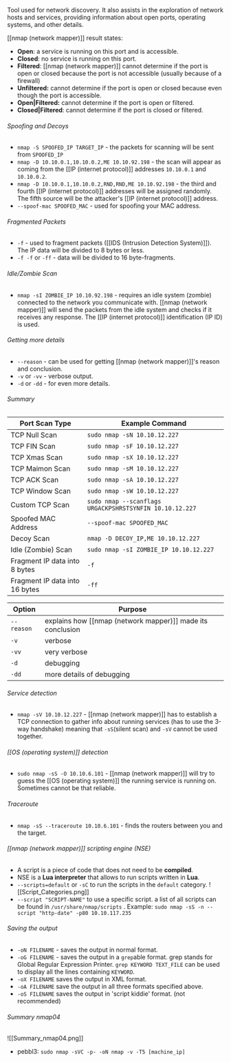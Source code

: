 Tool used for network discovery. It also assists in the exploration of network hosts and services, providing information about open ports, operating systems, and other details.

[[nmap (network mapper)]] result states:
-  **Open**: a service is running on this port and is accessible.
-  **Closed**: no service is running on this port.
-  **Filtered**: [[nmap (network mapper)]] cannot determine if the port is open or closed because the port is not accessible (usually because of a firewall)
-  **Unfiltered:** cannot determine if the port is open or closed because even though the port is accessible.
-  **Open|Filtered:** cannot determine if the port is open or filtered.
-  **Closed|Filtered**: cannot determine if the port is closed or filtered.
###### Spoofing and Decoys
-  `nmap -S SPOOFED_IP TARGET_IP` - the packets for scanning will be sent from `SPOOFED_IP` 
-  `nmap -D 10.10.0.1,10.10.0.2,ME 10.10.92.198` - the scan will appear as coming from the [[IP (internet protocol)]] addresses `10.10.0.1` and `10.10.0.2`.
-  `nmap -D 10.10.0.1,10.10.0.2,RND,RND,ME 10.10.92.198` - the third and fourth [[IP (internet protocol)]] addresses will be assigned randomly. The fifth source will be the attacker's [[IP (internet protocol)]] address. 
-  `--spoof-mac SPOOFED_MAC` - used for spoofing your MAC address.
###### Fragmented Packets
 -  `-f` - used to fragment packets ([[IDS (Intrusion Detection System)]]). The IP data will be divided to 8 bytes or less.
 -  `-f -f` or `-ff` - data will be divided to 16 byte-fragments.
###### Idle/Zombie Scan
-  `nmap -sI ZOMBIE_IP 10.10.92.198` - requires an idle system (zombie) connected to the network you communicate with. [[nmap (network mapper)]] will send the packets from the idle system and checks if it receives any response. The [[IP (internet protocol)]] identification (IP ID) is used.
###### Getting more details
-  `--reason` - can be used for getting [[nmap (network mapper)]]'s reason and conclusion.
-  `-v` or `-vv` - verbose output.
- `-d` or `-dd` - for even more details.
###### Summary
| Port Scan Type                 | Example Command                                         |
| ------------------------------ | ------------------------------------------------------- |
| TCP Null Scan                  | `sudo nmap -sN 10.10.12.227`                            |
| TCP FIN Scan                   | `sudo nmap -sF 10.10.12.227`                            |
| TCP Xmas Scan                  | `sudo nmap -sX 10.10.12.227`                            |
| TCP Maimon Scan                | `sudo nmap -sM 10.10.12.227`                            |
| TCP ACK Scan                   | `sudo nmap -sA 10.10.12.227`                            |
| TCP Window Scan                | `sudo nmap -sW 10.10.12.227`                            |
| Custom TCP Scan                | `sudo nmap --scanflags URGACKPSHRSTSYNFIN 10.10.12.227` |
| Spoofed MAC Address            | `--spoof-mac SPOOFED_MAC`                               |
| Decoy Scan                     | `nmap -D DECOY_IP,ME 10.10.12.227`                      |
| Idle (Zombie) Scan             | `sudo nmap -sI ZOMBIE_IP 10.10.12.227`                  |
| Fragment IP data into 8 bytes  | `-f`                                                    |
| Fragment IP data into 16 bytes | `-ff`                                                   |

| Option     | Purpose                                                    |
| ---------- | ---------------------------------------------------------- |
| `--reason` | explains how [[nmap (network mapper)]] made its conclusion |
| `-v`       | verbose                                                    |
| `-vv`      | very verbose                                               |
| `-d`       | debugging                                                  |
| `-dd`      | more details of debugging                                  |
###### Service detection
 -  `nmap -sV 10.10.12.227` - [[nmap (network mapper)]] has to establish a TCP connection to gather info about running services (has to use the 3-way handshake) meaning that `-sS`(silent scan) and `-sV` cannot be used together.

###### [[OS (operating system)]] detection
-  `sudo nmap -sS -O 10.10.6.101` - [[nmap (network mapper)]] will try to guess the [[OS (operating system)]] the running service is running on. Sometimes cannot be that reliable.

###### Traceroute
- `nmap -sS --traceroute 10.10.6.101` - finds the routers between you and the target.

###### [[nmap (network mapper)]] scripting engine (NSE)

-  A script is a piece of code that does not need to be **compiled**.
-  NSE is a **Lua interpreter** that allows to run scripts written in **Lua**.
-  `--scripts=default` or `-sC` to run the scripts in the `default` category.
![[Script_Categories.png]]
- `--script "SCRIPT-NAME"` to use a specific script. a list of all scripts can be found in `/usr/share/nmap/scripts` . Example: `sudo nmap -sS -n --script "http-date" -p80 10.10.117.235` 

###### Saving the output
-  `-oN FILENAME` - saves the output in normal format.
- `-oG FILENAME` - saves the output in a `grep`able format. grep stands for Global Regular Expression Printer. `grep KEYWORD TEXT_FILE` can be used to display all the lines containing `KEYWORD`.
- `-oX FILENAME` saves the output in XML format.
- `-oA FILENAME` save the output in all three formats specified above.
- `-oS FILENAME` saves the output in 'script kiddie' format. (not recommended)

###### Summary nmap04
![[Summary_nmap04.png]]

- pebbl3: `sudo nmap -sVC -p- -oN nmap -v -T5 [machine_ip]`